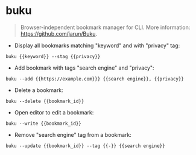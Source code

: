 # buku

> Browser-independent bookmark manager for CLI.
> More information: <https://github.com/jarun/Buku>.

- Display all bookmarks matching "keyword" and with "privacy" tag:

`buku {{keyword}} --stag {{privacy}}`

- Add bookmark with tags "search engine" and "privacy":

`buku --add {{https://example.com}}} {{search engine}}, {{privacy}}`

- Delete a bookmark:

`buku --delete {{bookmark_id}}`

- Open editor to edit a bookmark:

`buku --write {{bookmark_id}}`

- Remove "search engine" tag from a bookmark:

`buku --update {{bookmark_id}} --tag {{-}} {{search engine}}`
